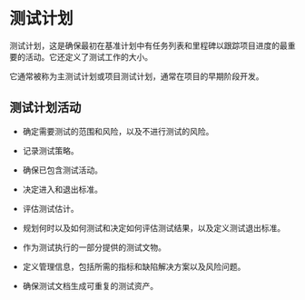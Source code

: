 # 测试计划

测试计划，这是确保最初在基准计划中有任务列表和里程碑以跟踪项目进度的最重要的活动。它还定义了测试工作的大小。

它通常被称为主测试计划或项目测试计划，通常在项目的早期阶段开发。

## 测试计划活动

* 确定需要测试的范围和风险，以及不进行测试的风险。

* 记录测试策略。

* 确保已包含测试活动。

* 决定进入和退出标准。

* 评估测试估计。

* 规划何时以及如何测试和决定如何评估测试结果，以及定义测试退出标准。

* 作为测试执行的一部分提供的测试文物。

* 定义管理信息，包括所需的指标和缺陷解决方案以及风险问题。

* 确保测试文档生成可重复的测试资产。

